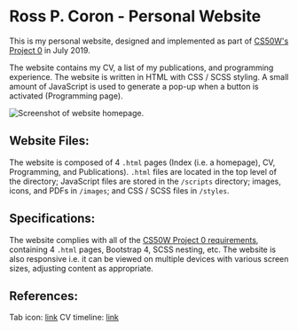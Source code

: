 # Ross P. Coron - Personal Website

This is my personal website, designed and implemented as part of [CS50W's Project 0](https://docs.cs50.net/web/2019/x/projects/0/project0.html) in July 2019.

The website contains my CV, a list of my publications, and programming experience. The website is written in HTML with CSS / SCSS styling. A small amount of JavaScript is used to generate a pop-up when a button is activated (Programming page).

![Screenshot of website homepage.](https://i.imgur.com/lIv9wli.png)

## Website Files:

The website is composed of 4 `.html` pages (Index (i.e. a homepage), CV, Programming, and Publications). `.html` files are located in the top level of the directory; JavaScript files are stored in  the `/scripts` directory; images, icons, and PDFs in `/images`; and CSS / SCSS files in `/styles`.

## Specifications:

The website complies with all of the [CS50W Project 0 requirements](https://docs.cs50.net/web/2019/x/projects/0/project0.html), containing 4 `.html` pages, Bootstrap 4, SCSS nesting, etc. The website is also responsive i.e. it can be viewed on multiple devices with various screen sizes, adjusting content as appropriate.  

## References:

Tab icon: [link](https://www.flaticon.com/authors/freepik)
CV timeline: [link](https://bootsnipp.com/snippets/xrKXW)
